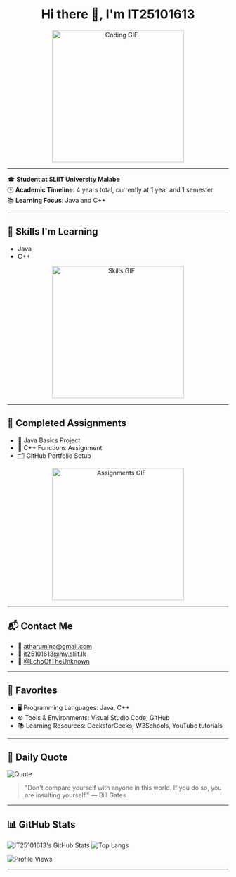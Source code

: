 

<h1 align="center">Hi there 👋, I'm IT25101613</h1>
<p align="center">
  <img src="https://media.giphy.com/media/qgQUggAC3Pfv687qPC/giphy.gif" width="300" alt="Coding GIF">
</p>

---

🎓 **Student at SLIIT University Malabe**  
🕒 **Academic Timeline**: 4 years total, currently at 1 year and 1 semester  
📚 **Learning Focus**: Java and C++

---

## 🧠 Skills I'm Learning
- Java
- C++

<p align="center">
  <img src="https://media.giphy.com/media/LMcB8XospGZO8UQq87/giphy.gif" width="300" alt="Skills GIF">
</p>

---

## 💼 Completed Assignments
- 📘 Java Basics Project  
- 🧮 C++ Functions Assignment  
- 🗂️ GitHub Portfolio Setup

<p align="center">
  <img src="https://media.giphy.com/media/3o7aD2saalBwwftBIY/giphy.gif" width="300" alt="Assignments GIF">
</p>

---

## 📬 Contact Me
- 📧 [atharumina@gmail.com](mailto:atharumina@gmail.com)  
- 📧 [it25101613@my.sliit.lk](mailto:it25101613@my.sliit.lk)  
- 💬 [@EchoOfTheUnknown](https://t.me/EchoOfTheUnknown)

---

## 🌟 Favorites
- 🖥️ Programming Languages: Java, C++
- ⚙️ Tools & Environments: Visual Studio Code, GitHub
- 📚 Learning Resources: GeeksforGeeks, W3Schools, YouTube tutorials

---

## 💬 Daily Quote
![Quote](https://quotes-github-readme.vercel.app/api?type=horizontal&theme=dark)

> "Don't compare yourself with anyone in this world. If you do so, you are insulting yourself." — Bill Gates

---

## 📊 GitHub Stats
![IT25101613's GitHub Stats](https://github-readme-stats.vercel.app/api?username=IT25101613&show_icons=true&theme=nord)
![Top Langs](https://github-readme-stats.vercel.app/api/top-langs/?username=IT25101613&layout=compact&theme=nord)

![Profile Views](https://komarev.com/ghpvc/?username=IT25101613&color=blue)

---

